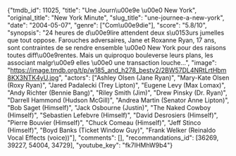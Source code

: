 {"tmdb_id": 11025, "title": "Une Journ\u00e9e \u00e0 New York", "original_title": "New York Minute", "slug_title": "une-journee-a-new-york", "date": "2004-05-07", "genre": ["Com\u00e9die"], "score": "5.8/10", "synopsis": "24 heures de d\u00e9lire attendent deux s\u0153urs jumelles que tout oppose. Farouches adversaires, Jane et Roxanne Ryan, 17 ans, sont contraintes de se rendre ensemble \u00e0 New York pour des raisons toutes diff\u00e9rentes. Mais un quiproquo bouleverse leurs plans, les associant malgr\u00e9 elles \u00e0 une transaction louche...", "image": "https://image.tmdb.org/t/p/w185_and_h278_bestv2/2BW57DL4NRtLrtHbm8KX3NTK4yU.jpg", "actors": ["Ashley Olsen (Jane Ryan)", "Mary-Kate Olsen (Roxy Ryan)", "Jared Padalecki (Trey Lipton)", "Eugene Levy (Max Lomax)", "Andy Richter (Bennie Bang)", "Riley Smith (Jim)", "Drew Pinsky (Dr. Ryan)", "Darrell Hammond (Hudson McGill)", "Andrea Martin (Senator Anne Lipton)", "Bob Saget (Himself)", "Jack Osbourne (Justin)", "The Naked Cowboy (Himself)", "Sebastien Lefebvre (Himself)", "David Desrosiers (Himself)", "Pierre Bouvier (Himself)", "Chuck Comeau  (Himself)", "Jeff Stinco (Himself)", "Boyd Banks (Ticket Window Guy)", "Frank Welker (Reinaldo Vocal Effects (voice))"], "comments": [], "recommandations_id": [36269, 39227, 54004, 34729], "youtube_key": "fk7IHMhW9b4"}